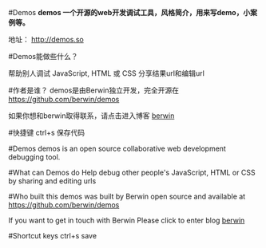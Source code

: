 #Demos
**demos 一个开源的web开发调试工具，风格简介，用来写demo，小案例等。**
 
地址： http://demos.so

#Demos能做些什么？

帮助别人调试 JavaScript, HTML 或 CSS 分享结果url和编辑url

#作者是谁？
demos是由Berwin独立开发，完全开源在 https://github.com/berwin/demos

如果你想和berwin取得联系，请点击进入博客 [berwin][1]

[1]: http://berwin.me/        "berwin"

#快捷键
ctrl+s 保存代码


#Demos
demos is an open source collaborative web development debugging tool.

#What can Demos do
Help debug other people's JavaScript, HTML or CSS by sharing and editing urls

#Who built this
demos was built by Berwin open source and available at https://github.com/berwin/demos

If you want to get in touch with Berwin Please click to enter blog [berwin][1]

#Shortcut keys
ctrl+s save